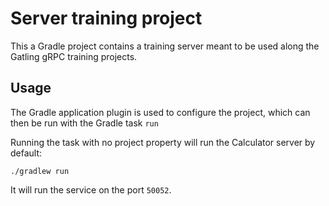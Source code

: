 # Server training project

This a Gradle project contains a training server meant to be used along the Gatling gRPC training projects.

## Usage

The Gradle application plugin is used to configure the project, which can then be run with the Gradle task `run`

Running the task with no project property will run the Calculator server by default:

```console
./gradlew run
```

It will run the service on the port `50052`.
